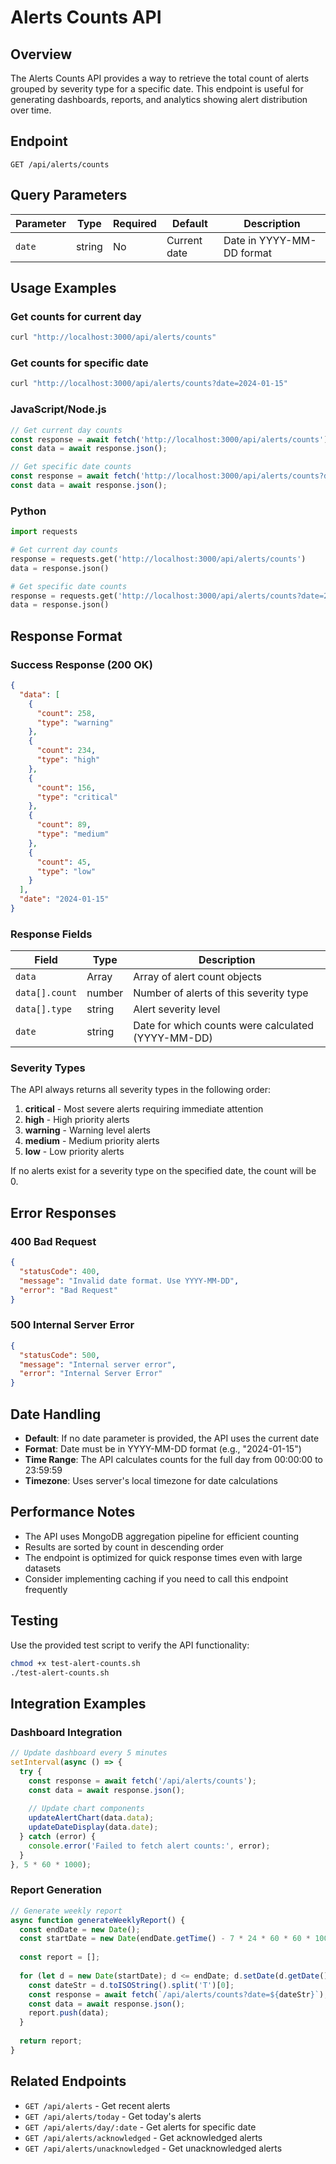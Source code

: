 # Alerts Counts API

## Overview

The Alerts Counts API provides a way to retrieve the total count of alerts grouped by severity type for a specific date. This endpoint is useful for generating dashboards, reports, and analytics showing alert distribution over time.

## Endpoint

```
GET /api/alerts/counts
```

## Query Parameters

| Parameter | Type | Required | Default | Description |
|-----------|------|----------|---------|-------------|
| `date` | string | No | Current date | Date in YYYY-MM-DD format |

## Usage Examples

### Get counts for current day
```bash
curl "http://localhost:3000/api/alerts/counts"
```

### Get counts for specific date
```bash
curl "http://localhost:3000/api/alerts/counts?date=2024-01-15"
```

### JavaScript/Node.js
```javascript
// Get current day counts
const response = await fetch('http://localhost:3000/api/alerts/counts');
const data = await response.json();

// Get specific date counts
const response = await fetch('http://localhost:3000/api/alerts/counts?date=2024-01-15');
const data = await response.json();
```

### Python
```python
import requests

# Get current day counts
response = requests.get('http://localhost:3000/api/alerts/counts')
data = response.json()

# Get specific date counts
response = requests.get('http://localhost:3000/api/alerts/counts?date=2024-01-15')
data = response.json()
```

## Response Format

### Success Response (200 OK)
```json
{
  "data": [
    {
      "count": 258,
      "type": "warning"
    },
    {
      "count": 234,
      "type": "high"
    },
    {
      "count": 156,
      "type": "critical"
    },
    {
      "count": 89,
      "type": "medium"
    },
    {
      "count": 45,
      "type": "low"
    }
  ],
  "date": "2024-01-15"
}
```

### Response Fields

| Field | Type | Description |
|-------|------|-------------|
| `data` | Array | Array of alert count objects |
| `data[].count` | number | Number of alerts of this severity type |
| `data[].type` | string | Alert severity level |
| `date` | string | Date for which counts were calculated (YYYY-MM-DD) |

### Severity Types

The API always returns all severity types in the following order:
1. **critical** - Most severe alerts requiring immediate attention
2. **high** - High priority alerts
3. **warning** - Warning level alerts
4. **medium** - Medium priority alerts
5. **low** - Low priority alerts

If no alerts exist for a severity type on the specified date, the count will be 0.

## Error Responses

### 400 Bad Request
```json
{
  "statusCode": 400,
  "message": "Invalid date format. Use YYYY-MM-DD",
  "error": "Bad Request"
}
```

### 500 Internal Server Error
```json
{
  "statusCode": 500,
  "message": "Internal server error",
  "error": "Internal Server Error"
}
```

## Date Handling

- **Default**: If no date parameter is provided, the API uses the current date
- **Format**: Date must be in YYYY-MM-DD format (e.g., "2024-01-15")
- **Time Range**: The API calculates counts for the full day from 00:00:00 to 23:59:59
- **Timezone**: Uses server's local timezone for date calculations

## Performance Notes

- The API uses MongoDB aggregation pipeline for efficient counting
- Results are sorted by count in descending order
- The endpoint is optimized for quick response times even with large datasets
- Consider implementing caching if you need to call this endpoint frequently

## Testing

Use the provided test script to verify the API functionality:

```bash
chmod +x test-alert-counts.sh
./test-alert-counts.sh
```

## Integration Examples

### Dashboard Integration
```javascript
// Update dashboard every 5 minutes
setInterval(async () => {
  try {
    const response = await fetch('/api/alerts/counts');
    const data = await response.json();
    
    // Update chart components
    updateAlertChart(data.data);
    updateDateDisplay(data.date);
  } catch (error) {
    console.error('Failed to fetch alert counts:', error);
  }
}, 5 * 60 * 1000);
```

### Report Generation
```javascript
// Generate weekly report
async function generateWeeklyReport() {
  const endDate = new Date();
  const startDate = new Date(endDate.getTime() - 7 * 24 * 60 * 60 * 1000);
  
  const report = [];
  
  for (let d = new Date(startDate); d <= endDate; d.setDate(d.getDate() + 1)) {
    const dateStr = d.toISOString().split('T')[0];
    const response = await fetch(`/api/alerts/counts?date=${dateStr}`);
    const data = await response.json();
    report.push(data);
  }
  
  return report;
}
```

## Related Endpoints

- `GET /api/alerts` - Get recent alerts
- `GET /api/alerts/today` - Get today's alerts
- `GET /api/alerts/day/:date` - Get alerts for specific date
- `GET /api/alerts/acknowledged` - Get acknowledged alerts
- `GET /api/alerts/unacknowledged` - Get unacknowledged alerts
